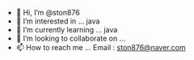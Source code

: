 - 👋 Hi, I’m @ston876
- 👀 I’m interested in ... java 
- 🌱 I’m currently learning ... java 
- 💞️ I’m looking to collaborate on ...
- 📫 How to reach me ... Email : ston876@naver.com 

<!---
ston876/ston876 is a ✨ special ✨ repository because its `README.md` (this file) appears on your GitHub profile.
You can click the Preview link to take a look at your changes.
--->
